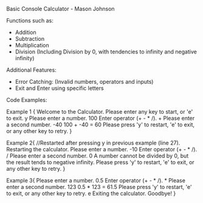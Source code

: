 Basic Console Calculator - Mason Johnson

  Functions such as:
*   Addition
*   Subtraction
*   Multiplication
*   Division
      (Including Division by 0, with tendencies to infinity and negative infinity)

  Additional Features:
*   Error Catching:
      (Invalid numbers, operators and inputs)
*   Exit and Enter using specific letters



  Code Examples:
  
  Example 1 {
Welcome to the Calculator. Please enter any key to start, or 'e' to exit.
y
Please enter a number.
100
Enter operator (+ - * /).
+
Please enter a second number.
-40
100 + -40 = 60
Please press 'y' to restart, 'e' to exit, or any other key to retry.
}



  Example 2{ //Restarted after pressing y in previous example (line 27).
Restarting the calculator.
Please enter a number.
-10 
Enter operator (+ - * /).
/
Please enter a second number.
0
A number cannot be divided by 0, but the result tends to negative infinity.
Please press 'y' to restart, 'e' to exit, or any other key to retry.
}



  Example 3{
Please enter a number.
0.5
Enter operator (+ - * /).
*
Please enter a second number.
123
0.5 * 123 = 61.5
Please press 'y' to restart, 'e' to exit, or any other key to retry.
e
Exiting the calculator. Goodbye!
}
